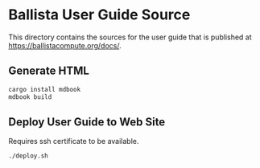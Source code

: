 # Ballista User Guide Source

This directory contains the sources for the user guide that is published at https://ballistacompute.org/docs/.

## Generate HTML

```bash
cargo install mdbook
mdbook build
```

## Deploy User Guide to Web Site

Requires ssh certificate to be available.

```bash
./deploy.sh
```